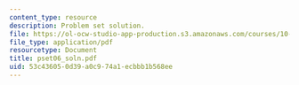 ```yaml
---
content_type: resource
description: Problem set solution.
file: https://ol-ocw-studio-app-production.s3.amazonaws.com/courses/10-37-chemical-and-biological-reaction-engineering-spring-2007/53c436050d39a0c974a1ecbbb1b568ee_pset06_soln.pdf
file_type: application/pdf
resourcetype: Document
title: pset06_soln.pdf
uid: 53c43605-0d39-a0c9-74a1-ecbbb1b568ee
---
```

